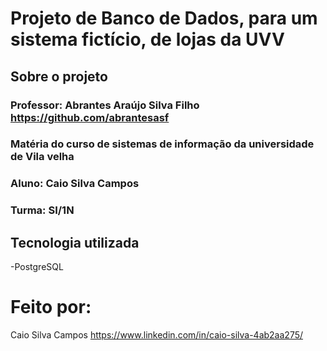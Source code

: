 # Projeto de Banco de Dados, para um sistema fictício, de lojas da UVV 


## Sobre o projeto
### Professor: Abrantes Araújo Silva Filho  https://github.com/abrantesasf
### Matéria do curso de sistemas de informação da universidade de Vila velha
### Aluno: Caio Silva Campos 
### Turma: SI/1N

## Tecnologia utilizada
  -PostgreSQL

# Feito por:
 Caio Silva Campos
 https://www.linkedin.com/in/caio-silva-4ab2aa275/




